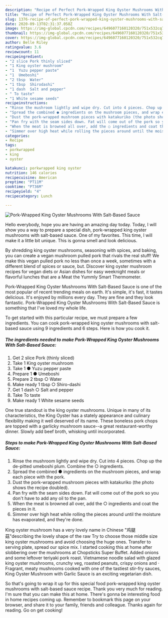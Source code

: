 ```yaml
---
description: "Recipe of Perfect Pork-Wrapped King Oyster Mushrooms With Salt-Based Sauce"
title: "Recipe of Perfect Pork-Wrapped King Oyster Mushrooms With Salt-Based Sauce"
slug: 1376-recipe-of-perfect-pork-wrapped-king-oyster-mushrooms-with-salt-based-sauce
date: 2020-09-13T02:31:37.058Z
image: https://img-global.cpcdn.com/recipes/6496077160120320/751x532cq70/pork-wrapped-king-oyster-mushrooms-with-salt-based-sauce-recipe-main-photo.jpg
thumbnail: https://img-global.cpcdn.com/recipes/6496077160120320/751x532cq70/pork-wrapped-king-oyster-mushrooms-with-salt-based-sauce-recipe-main-photo.jpg
cover: https://img-global.cpcdn.com/recipes/6496077160120320/751x532cq70/pork-wrapped-king-oyster-mushrooms-with-salt-based-sauce-recipe-main-photo.jpg
author: Belle Riley
ratingvalue: 3.6
reviewcount: 11
recipeingredient:
- "2 slice Pork thinly sliced"
- "1 King oyster mushroom"
- "1  Yuzu pepper paste"
- "1  Umeboshi"
- "2 tbsp  Water"
- "1 tbsp  Shirodashi"
- "1 dash  Salt and pepper"
- " To taste"
- "1 White sesame seeds"
recipeinstructions:
- "Rinse the mushroom lightly and wipe dry. Cut into 4 pieces. Chop up the de-pitted umeboshi plum. Combine the ○ ingredients."
- "Spread the combined ● ingredients on the mushroom pieces, and wrap each piece with the pork."
- "Dust the pork-wrapped mushroom pieces with katakuriko (the photo shows the recipe doubled)."
- "Pan fry with the seam sides down. Fat will come out of the pork so you don&#39;t have to add any oil to the pan."
- "When the meat is browned all over, add the ○ ingredients and coat the pieces in it."
- "Simmer over high heat while rolling the pieces around until the moisture has evaporated, and they&#39;re done."
categories:
- Recipe
tags:
- porkwrapped
- king
- oyster

katakunci: porkwrapped king oyster 
nutrition: 146 calories
recipecuisine: American
preptime: "PT11M"
cooktime: "PT36M"
recipeyield: "4"
recipecategory: Lunch

---
```



![Pork-Wrapped King Oyster Mushrooms With Salt-Based Sauce](https://img-global.cpcdn.com/recipes/6496077160120320/751x532cq70/pork-wrapped-king-oyster-mushrooms-with-salt-based-sauce-recipe-main-photo.jpg)

Hello everybody, hope you are having an amazing day today. Today, I will show you a way to prepare a special dish, pork-wrapped king oyster mushrooms with salt-based sauce. One of my favorites. This time, I will make it a little bit unique. This is gonna smell and look delicious.

By shredding king oyster mushrooms, seasoning with spices, and baking, you can create a vegan mushroom pulled pork that rivals the real stuff! We make this vegan pulled pork no less than once a week, sometimes with a different blend of spices or sauce, but. Discover king oyster mushroom recipes for vegan diets or Asian dishes for easy weeknight meals or flavorful lunches that are a Meat the Yummly Smart Thermometer.

Pork-Wrapped King Oyster Mushrooms With Salt-Based Sauce is one of the most popular of recent trending meals on earth. It's simple, it's fast, it tastes delicious. It's enjoyed by millions every day. They are fine and they look fantastic. Pork-Wrapped King Oyster Mushrooms With Salt-Based Sauce is something that I've loved my whole life.


To get started with this particular recipe, we must prepare a few ingredients. You can cook pork-wrapped king oyster mushrooms with salt-based sauce using 9 ingredients and 6 steps. Here is how you cook it.

<!--inarticleads1-->

##### The ingredients needed to make Pork-Wrapped King Oyster Mushrooms With Salt-Based Sauce:

1. Get 2 slice Pork (thinly sliced)
1. Take 1 King oyster mushroom
1. Take 1 ● Yuzu pepper paste
1. Prepare 1 ● Umeboshi
1. Prepare 2 tbsp ○ Water
1. Make ready 1 tbsp ○ Shiro-dashi
1. Get 1 dash ○ Salt and pepper
1. Take  To taste
1. Make ready 1 White sesame seeds


One true standout is the king oyster mushrooms. Unique in many of its characteristics, the King Oyster has a stately appearance and culinary flexibility making it well deserved of its name. These boneless pork chops are topped with a garlicky mushroom sauce--a great restaurant-worthy dinner. Slowly add beef broth, whisking until incorporated. 

<!--inarticleads2-->

##### Steps to make Pork-Wrapped King Oyster Mushrooms With Salt-Based Sauce:

1. Rinse the mushroom lightly and wipe dry. Cut into 4 pieces. Chop up the de-pitted umeboshi plum. Combine the ○ ingredients.
1. Spread the combined ● ingredients on the mushroom pieces, and wrap each piece with the pork.
1. Dust the pork-wrapped mushroom pieces with katakuriko (the photo shows the recipe doubled).
1. Pan fry with the seam sides down. Fat will come out of the pork so you don&#39;t have to add any oil to the pan.
1. When the meat is browned all over, add the ○ ingredients and coat the pieces in it.
1. Simmer over high heat while rolling the pieces around until the moisture has evaporated, and they&#39;re done.


King oyster mushroom has a very lovely name in Chinese &#34;鸡腿菇&#34;describing the lovely shape of the raw Try to choose those middle size king oyster mushrooms and avoid choosing the huge ones. Transfer to serving plate, spread our spice mix. I started cooking this at home after slobbering over the mushrooms at Chopsticks Super Buffet. Added onions and some leftover teriyaki pork roast. Vietnamese noodle salad with glazed king oyster mushrooms, crunchy veg, roasted peanuts, crispy onions and · Fragrant, meaty mushrooms cooked with one of the tastiest stir-fry sauces, King Oyster Mushroom with Garlic Sauce is an exciting vegetarian dish. 

So that's going to wrap it up for this special food pork-wrapped king oyster mushrooms with salt-based sauce recipe. Thank you very much for reading. I'm sure that you can make this at home. There's gonna be interesting food in home recipes coming up. Remember to bookmark this page on your browser, and share it to your family, friends and colleague. Thanks again for reading. Go on get cooking!
